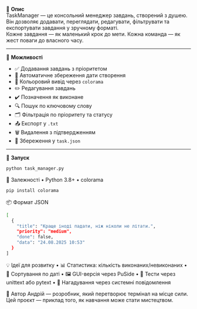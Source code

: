 🧰 **Опис**  
TaskManager — це консольний менеджер завдань, створений з душею.  
Він дозволяє додавати, переглядати, редагувати, фільтрувати та експортувати завдання у зручному форматі.  
Кожне завдання — як маленький крок до мети. Кожна команда — як жест поваги до власного часу.

---

🎯 **Можливості**
- ✅ Додавання завдань з пріоритетом
- 📅 Автоматичне збереження дати створення
- 🎨 Кольоровий вивід через `colorama`
- ✏️ Редагування завдань
- ✔️ Позначення як виконане
- 🔍 Пошук по ключовому слову
- 🗂️ Фільтрація по пріоритету та статусу
- 📤 Експорт у `.txt`
- 🗑️ Видалення з підтвердженням
- 📂 Збереження у `task.json`

---

🚀 **Запуск**
```bash
python task_manager.py
```

🧠 Залежності
• 	Python 3.8+
• 	colorama
```bash
pip install colorama
```

📦 Формат JSON
```bash
[
  {
    "title": "Краще іноді падати, ніж ніколи не літати.",
    "priority": "medium",
    "done": false,
    "data": "24.08.2025 10:53"
  }
]
```

💡 Ідеї для розвитку
• 	📊 Статистика: кількість виконаних/невиконаних
• 	📅 Сортування по даті
• 	🖼️ GUI-версія через PuSide
• 	🧪 Тести через unittext або pytext
• 	🔔 Нагадування через системні повідомлення

💛 Автор Андрій — розробник, який перетворює термінал на місце сили.
Цей проєкт — приклад того, як навчання може стати мистецтвом.
